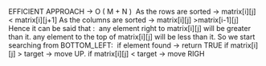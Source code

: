 EFFICIENT APPROACH -> O ( M + N )
​
As the rows are sorted -> matrix[i][j] < matrix[i][j+1]
As the columns are sorted -> matrix[i][j] >matrix[i-1][j]
​
Hence it can be said that :
​
any element right to matrix[i][j] will be greater than it.
any element to the top of matrix[i][j] will be less than it.
So we start searching from BOTTOM_LEFT:
​
if element found -> return TRUE
if matrix[i][j] > target -> move UP.
if matrix[i][j] < target -> move RIGH